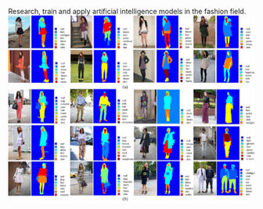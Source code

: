 Research, train and apply artificial intelligence models in the fashion field.
![](https://github.com/TranDuyNgocBao/Clothing_segmentation/blob/master/8-Figure5-1.png)
